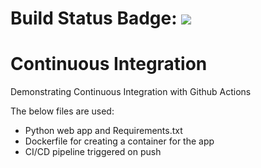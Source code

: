 # Build Status Badge: ![](https://github.com/lirakoze/Ci-Cd-python-webapp/workflows/pipeline/badge.svg)

# Continuous Integration
Demonstrating Continuous Integration with Github Actions

The below files are used:
- Python web app and Requirements.txt
- Dockerfile for creating a container for the app
- CI/CD pipeline triggered on push

